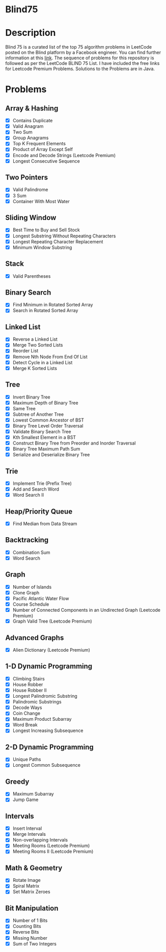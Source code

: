 # Blind75
# Description
Blind 75 is a curated list of the top 75 algorithm problems in LeetCode posted on the Blind platform by a Facebook engineer. You can find further information at this [link](link).
The sequence of problems for this repository is followed as per the LeetCode BLIND 75 List. I have included the free links for Leetcode Premium Problems. Solutions to the Problems are in Java.

# Problems

## Array & Hashing
- [x] Contains Duplicate
- [x] Valid Anagram
- [x] Two Sum
- [x] Group Anagrams
- [x] Top K Frequent Elements
- [x] Product of Array Except Self
- [x] Encode and Decode Strings (Leetcode Premium)
- [x] Longest Consecutive Sequence

## Two Pointers
- [x] Valid Palindrome
- [x] 3 Sum
- [x] Container With Most Water

## Sliding Window
- [x] Best Time to Buy and Sell Stock
- [x] Longest Substring Without Repeating Characters
- [x] Longest Repeating Character Replacement
- [x] Minimum Window Substring

## Stack
- [x] Valid Parentheses

## Binary Search
- [x] Find Minimum in Rotated Sorted Array
- [x] Search in Rotated Sorted Array

## Linked List
- [x] Reverse a Linked List
- [x] Merge Two Sorted Lists
- [x] Reorder List
- [x] Remove Nth Node From End Of List
- [x] Detect Cycle in a Linked List
- [x] Merge K Sorted Lists

## Tree
- [x] Invert Binary Tree
- [x] Maximum Depth of Binary Tree
- [x] Same Tree
- [x] Subtree of Another Tree
- [x] Lowest Common Ancestor of BST
- [x] Binary Tree Level Order Traversal
- [x] Validate Binary Search Tree
- [x] Kth Smallest Element in a BST
- [x] Construct Binary Tree from Preorder and Inorder Traversal
- [x] Binary Tree Maximum Path Sum
- [x] Serialize and Deserialize Binary Tree

## Trie
- [x] Implement Trie (Prefix Tree)
- [x] Add and Search Word
- [x] Word Search II

## Heap/Priority Queue
- [x] Find Median from Data Stream

## Backtracking
- [x] Combination Sum
- [x] Word Search

## Graph
- [x] Number of Islands
- [x] Clone Graph
- [x] Pacific Atlantic Water Flow
- [x] Course Schedule
- [x] Number of Connected Components in an Undirected Graph (Leetcode Premium)
- [x] Graph Valid Tree (Leetcode Premium)

## Advanced Graphs
- [x] Alien Dictionary (Leetcode Premium)

## 1-D Dynamic Programming
- [x] Climbing Stairs
- [x] House Robber
- [x] House Robber II
- [x] Longest Palindromic Substring
- [x] Palindromic Substrings
- [x] Decode Ways
- [x] Coin Change
- [x] Maximum Product Subarray
- [x] Word Break
- [x] Longest Increasing Subsequence

## 2-D Dynamic Programming
- [x] Unique Paths
- [x] Longest Common Subsequence

## Greedy
- [x] Maximum Subarray
- [x] Jump Game

## Intervals
- [x] Insert Interval
- [x] Merge Intervals
- [x] Non-overlapping Intervals
- [x] Meeting Rooms (Leetcode Premium)
- [x] Meeting Rooms II (Leetcode Premium)

## Math & Geometry
- [x] Rotate Image
- [x] Spiral Matrix
- [x] Set Matrix Zeroes

## Bit Manipulation
- [x] Number of 1 Bits
- [x] Counting Bits
- [x] Reverse Bits
- [x] Missing Number
- [x] Sum of Two Integers
